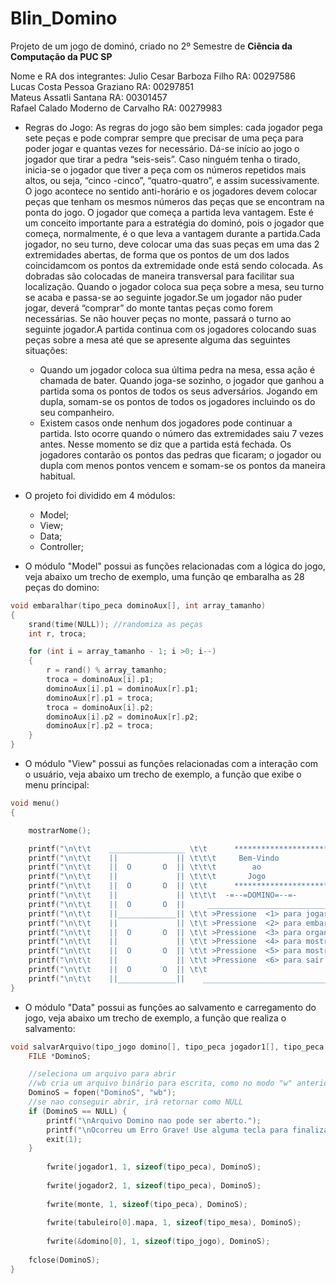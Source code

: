 # Blin_Domino
Projeto de um jogo de dominó, criado no 2º Semestre de **Ciência da Computação da PUC SP**
  
Nome e RA dos integrantes:
Julio Cesar Barboza Filho RA: 00297586  
Lucas Costa Pessoa Graziano RA: 00297851  
Mateus Assatli Santana RA: 00301457  
Rafael Calado Moderno de Carvalho RA: 00279983  
  
- Regras do Jogo:
As regras do jogo são bem simples: cada jogador pega sete peças e pode comprar sempre que precisar de uma peça para poder jogar e quantas vezes for necessário. Dá-se início ao
jogo o jogador que tirar a pedra “seis-seis”. Caso ninguém tenha o tirado, inicia-se o jogador que tiver a peça  com  os  números  repetidos  mais  altos,  ou  seja, “cinco
-cinco”,  “quatro-quatro”,  e  assim sucessivamente. O jogo acontece no sentido anti-horário e os jogadores devem colocar peças que tenham os mesmos números das peças que se
encontram na ponta do jogo. O jogador que começa a partida leva vantagem. Este é um conceito importante para a estratégia do dominó, pois o jogador que começa, normalmente, é o
que leva a vantagem durante a partida.Cada jogador, no seu turno, deve colocar uma das suas peças em uma das 2 extremidades abertas, de forma que os pontos de um dos lados
coincidamcom os pontos da extremidade onde está  sendo  colocada.  As  dobradas  são  colocadas  de  maneira  transversal  para  facilitar  sua localização. Quando o jogador
coloca sua peça sobre a mesa, seu turno se acaba e passa-se ao seguinte jogador.Se um jogador não puder jogar, deverá “comprar” do monte tantas peças como forem necessárias. Se
não houver peças no monte, passará o turno ao seguinte jogador.A partida continua com os jogadores colocando suas peças sobre a mesa até que se apresente alguma das seguintes
situações:
  
  - Quando um jogador coloca sua última pedra na mesa, essa ação é chamada de bater. Quando joga-se sozinho, o jogador que ganhou a partida soma os pontos de todos os seus 
adversários. Jogando em dupla, somam-se os pontos de todos os jogadores incluindo os do seu companheiro.
  - Existem casos onde nenhum dos jogadores pode continuar a partida. Isto ocorre quando o número das extremidades saiu 7 vezes antes. Nesse momento se diz que a partida está 
fechada. Os jogadores contarão os pontos das pedras que ficaram; o jogador ou dupla com menos pontos vencem e somam-se os pontos da maneira habitual.
  
  
- O projeto foi dividido em 4 módulos:
  - Model;
  - View;
  - Data;
  - Controller;
  
  
- O módulo "Model" possui  as funções relacionadas com a lógica do jogo, veja abaixo um trecho de exemplo, uma função qe embaralha as 28 peças do domino:
```C
void embaralhar(tipo_peca dominoAux[], int array_tamanho)
{
    srand(time(NULL)); //randomiza as peças
    int r, troca;

    for (int i = array_tamanho - 1; i >0; i--)
    {
        r = rand() % array_tamanho;
        troca = dominoAux[i].p1;
        dominoAux[i].p1 = dominoAux[r].p1;
        dominoAux[r].p1 = troca;
        troca = dominoAux[i].p2;
        dominoAux[i].p2 = dominoAux[r].p2;
        dominoAux[r].p2 = troca;
    }
}
```
  
  
- O módulo "View" possui as funções relacionadas com a interação com o usuário, veja abaixo um trecho de exemplo, a função que exibe o menu principal:
```C
void menu()
{ 

    mostrarNome();

    printf("\n\t\t    _________________ \t\t      ***********************                    _________________");
    printf("\n\t\t    ||             || \t\t\t     Bem-Vindo                           ||             ||");
    printf("\n\t\t    ||  O       O  || \t\t\t        ao                               ||  O       O  ||");
    printf("\n\t\t    ||             || \t\t\t       Jogo                              ||             ||");
    printf("\n\t\t    ||  O       O  || \t\t      ***********************                    ||  O       O  ||");
    printf("\n\t\t    ||             || \t\t\t  -=--=DOMINO=--=-                       ||             ||");
    printf("\n\t\t    ||  O       O  ||     _________________________________________________      ||  O       O  ||");
    printf("\n\t\t    ||_____________|| \t\t >Pressione  <1> para jogar                      ||_____________||");
    printf("\n\t\t    ||             || \t\t >Pressione  <2> para embaralhar as pecas        ||             ||");
    printf("\n\t\t    ||  O       O  || \t\t >Pressione  <3> para organizar as pecas         ||  O       O  ||");
    printf("\n\t\t    ||             || \t\t >Pressione  <4> para mostrar as pecas           ||             ||");
    printf("\n\t\t    ||  O       O  || \t\t >Pressione  <5> para mostrar as regras          ||  O       O  ||");
    printf("\n\t\t    ||             || \t\t >Pressione  <6> para sair                       ||             ||");
    printf("\n\t\t    ||  O       O  || \t\t                                                 ||  O       O  ||");
    printf("\n\t\t    ||_____________||    __________________________________________________      ||_____________||");
}
```
  
- O módulo "Data" possui as funções ao salvamento e carregamento do jogo, veja abaixo um trecho de exemplo, a função que realiza o salvamento:
```C
void salvarArquivo(tipo_jogo domino[], tipo_peca jogador1[], tipo_peca jogador2[], tipo_mesa tabuleiro[], tipo_peca monte[]){     
    FILE *DominoS;

    //seleciona um arquivo para abrir
    //wb cria um arquivo binário para escrita, como no modo "w" anterior, só que o arquivo é binário.
    DominoS = fopen("DominoS", "wb");
    //se nao conseguir abrir, irá retornar como NULL
    if (DominoS == NULL) {
        printf("\nArquivo Domino nao pode ser aberto.");
        printf("\nOcorreu um Erro Grave! Use alguma tecla para finalizar!");
        exit(1);
    }
    
        fwrite(jogador1, 1, sizeof(tipo_peca), DominoS);
               
        fwrite(jogador2, 1, sizeof(tipo_peca), DominoS);
            
        fwrite(monte, 1, sizeof(tipo_peca), DominoS);
            
        fwrite(tabuleiro[0].mapa, 1, sizeof(tipo_mesa), DominoS);
            
        fwrite(&domino[0], 1, sizeof(tipo_jogo), DominoS);
                   
    fclose(DominoS);
}
```
